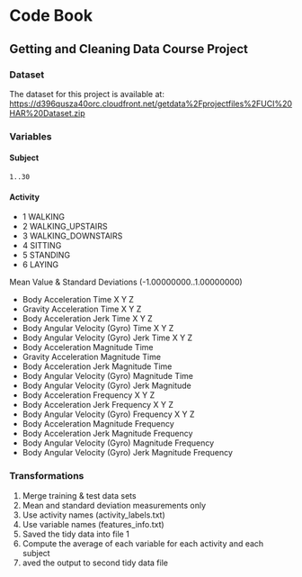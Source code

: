 
# Code Book
## Getting and Cleaning Data Course Project

### Dataset
The dataset for this project is available at:
https://d396qusza40orc.cloudfront.net/getdata%2Fprojectfiles%2FUCI%20HAR%20Dataset.zip

### Variables

#### Subject
    1..30

#### Activity
*    1   WALKING
*    2   WALKING_UPSTAIRS
*    3   WALKING_DOWNSTAIRS
*    4   SITTING
*    5   STANDING
*    6   LAYING

Mean Value & Standard Deviations (-1.00000000..1.00000000)

* Body Acceleration Time X Y Z
* Gravity Acceleration Time X Y Z
* Body Acceleration Jerk Time X Y Z
* Body Angular Velocity (Gyro) Time X Y Z
* Body Angular Velocity (Gyro) Jerk Time X Y Z
* Body Acceleration Magnitude Time
* Gravity Acceleration Magnitude Time
* Body Acceleration Jerk Magnitude Time
* Body Angular Velocity (Gyro) Magnitude Time
* Body Angular Velocity (Gyro) Jerk Magnitude
* Body Acceleration Frequency X Y Z
* Body Acceleration Jerk Frequency X Y Z
* Body Angular Velocity (Gyro) Frequency X Y Z
* Body Acceleration Magnitude Frequency
* Body Acceleration Jerk Magnitude Frequency
* Body Angular Velocity (Gyro) Magnitude Frequency
* Body Angular Velocity (Gyro) Jerk Magnitude Frequency

### Transformations

1. Merge training & test data sets
2. Mean and standard deviation measurements only
3. Use activity names (activity_labels.txt)
4. Use variable names (features_info.txt)
5. Saved the tidy data into file 1
6. Compute the average of each variable for each activity and each subject
7. aved the output to second tidy data file


